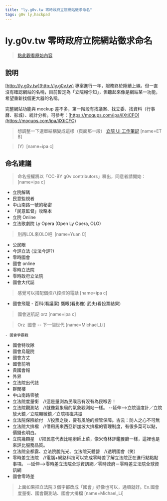 ```yaml
---
title: "ly.g0v.tw 零時政府立院網站徵求命名"
tags: g0v ly,hackpad
---
```


# ly.g0v.tw 零時政府立院網站徵求命名

> [點此觀看原始內容](https://g0v.hackpad.tw/4lOEMYvJWfp)


## 說明

[http://ly.g0v.tw](http://ly.g0v.tw) 專案進行一年，服務終於陸續上線。但一直沒有確認網站的名稱，目前暫定為「立院報你知」，但聽起來像是網站某一功能，希望重新找個更大器的名稱。

完整網站功能與 mockup 差不多，第一階段有找議案、找立委、找資料（行事曆、影城）、統計分析。可參考：[https://moqups.com/ipa/ilXtiCFO](https://moqups.com/ipa/ilXtiCFO)
> 想調整一下選單結構變成這樣（頁面那一段） [立院 UI 工作筆記](https://g0v.hackpad.tw/UWNX2mDAnCc)
> [name=ET B]

> (Y) 
> [name=ipa c]


## 命名建議

> 命名授權將以「CC-BY g0v contributors」釋出，同意者請開始：
> [name=ipa c]

- 立院解碼
- 民意監視者
- 中山南路一號的秘密
- 「民意監督」攻略本
- 立院 Online
- 立法歌劇院 Ly Opera (Open Ly Opera, OLO)
> 別再LOL來OLO吧 
> [name=Yuan C]

- 公民眼
- 今評立法 (立法今評?)
- 零時國會
- 國會 online
- 零時立法院
- 零時政府立法院
- 國會大代誌
> 感覺可以搭配個控八控控的電話
> [name=ipa c]

- 國會飛龍 \- 百科(看議案) 鷹眼(看影像) 武夫(看投票結果)
> 國會迷航記 orz
> [name=ipa c]

> Orz  國會 -- 下一個世代
> [name=Michael_Li]

    - 國會爭霸戰
- 國會特攻隊
- 國會烏龍院
- 國會方丈
- 國會前哨
- 貴國會報
- 外界
- 立法院出代誌
- 群閒樓
- 中山南路零號
- 立法院度量衡　//這是量測為民喉舌有沒有為民喉舌！
- 立法院觀測站　//就像氣象局的氣象觀測站一樣。
    --延伸-->立院溫度計／立院放大鏡／立院顯微鏡／立院核磁共振
- 立法院保險給付　//投票之後，要有風險的控管保障。古云：防人之心不可無
- 立法院大排檔　//借用馬來西亞新加坡大排檔的管理制度，有很多菜可以點，價錢也明白。
- 立院幾顆星　//把民意代表比喻廚師上菜，像米奇林評鑑餐廳一樣，這裡也是來評比服務品質。
- 立法院全都露、立法院脫光光、立法院天體營　//透明國會（笑）
- 零時差立法院　//電腦+網路科技可以完成零時差了解立法院正在進行點點點事項。
    --延伸-->零時差立法院全球資訊網／零時政府－零時差立法院全球資訊網
- 國會零時差
> 上面如果把立法院３個字都改成「國會」好像也可以，通順就好。Ex.國會度量衡、國會觀測站、國會大排檔
> [name=Michael_Li]




